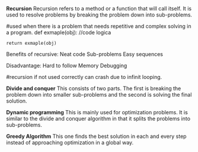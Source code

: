 __Recursion__ 
Recursion refers to a method or a function that will call itself. It is used to resolve problems by breaking the problem down into sub-problems. 

#used when there is a problem that needs repetitive and complex solving in a program.
def exmaple(obj):
    //code logica

    return exmaple(obj)

Benefits of recursive:
Neat code 
Sub-problems
Easy sequences

Disadvantage:
Hard to follow
Memory
Debugging


#recursion if not used correctly can crash due to infinit looping.


__Divide and conquer__ 
This consists of two parts. The first is breaking the problem down into smaller sub-problems and the second is solving the final solution.

__Dynamic programming__ 
This is mainly used for optimization problems. It is similar to the divide and conquer algorithm in that it splits the problems into sub-problems.

__Greedy Algorithm__ 
This one finds the best solution in each and every step instead of approaching optimization in a global way.

